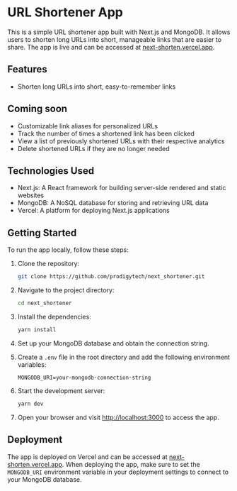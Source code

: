 # URL Shortener App


This is a simple URL shortener app built with Next.js and MongoDB. It allows users to shorten long URLs into short, manageable links that are easier to share. The app is live and can be accessed at [next-shorten.vercel.app](https://next-shorten.vercel.app).

## Features

- Shorten long URLs into short, easy-to-remember links

## Coming soon
- Customizable link aliases for personalized URLs
- Track the number of times a shortened link has been clicked
- View a list of previously shortened URLs with their respective analytics
- Delete shortened URLs if they are no longer needed

## Technologies Used

- Next.js: A React framework for building server-side rendered and static websites
- MongoDB: A NoSQL database for storing and retrieving URL data
- Vercel: A platform for deploying Next.js applications

## Getting Started

To run the app locally, follow these steps:

1. Clone the repository:

   ```bash
   git clone https://github.com/prodigytech/next_shortener.git
   ```

2. Navigate to the project directory:

   ```bash
   cd next_shortener
   ```

3. Install the dependencies:

   ```bash
   yarn install
   ```

4. Set up your MongoDB database and obtain the connection string.

5. Create a `.env` file in the root directory and add the following environment variables:

   ```plaintext
   MONGODB_URI=your-mongodb-connection-string
   ```

6. Start the development server:

   ```bash
   yarn dev
   ```

7. Open your browser and visit [http://localhost:3000](http://localhost:3000) to access the app.

## Deployment

The app is deployed on Vercel and can be accessed at [next-shorten.vercel.app](https://next-shorten.vercel.app). When deploying the app, make sure to set the `MONGODB_URI` environment variable in your deployment settings to connect to your MongoDB database.
